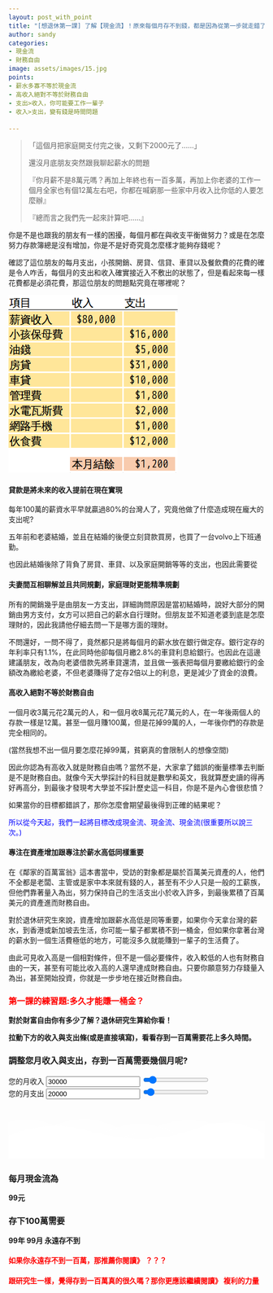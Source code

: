 ```yaml
---
layout: post_with_point
title: "[想退休第一課] 了解【現金流】！原來每個月存不到錢，都是因為從第一步就走錯了！"
author: sandy
categories:
- 現金流
- 財務自由
image: assets/images/15.jpg
points:
- 薪水多寡不等於現金流
- 高收入絕對不等於財務自由
- 支出>收入，你可能要工作一輩子
- 收入>支出，變有錢是時間問題

---
```

> 「這個月把家庭開支付完之後，又剩下2000元了......」
>
> 還沒月底朋友突然跟我聊起薪水的問題
>
> 『你月薪不是8萬元嗎？再加上年終也有一百多萬，再加上你老婆的工作一個月全家也有個12萬左右吧，你都在喊窮那一些家中月收入比你低的人要怎麼辦』
>
> 『總而言之我們先一起來計算吧......』

你是不是也跟我的朋友有一樣的困擾，每個月都在與收支平衡做努力？或是在怎麼努力存款簿總是沒有增加，你是不是好奇究竟怎麼樣才能夠存錢呢？

確認了這位朋友的每月支出，小孩開銷、房貸、信貸、車貸以及餐飲費的花費的確是令人咋舌，每個月的支出和收入確實接近入不敷出的狀態了，但是看起來每一樣花費都是必須花費，那這位朋友的問題點究竟在哪裡呢？

![](/uploads/第一課.PNG)

#### 貸款是將未來的收入提前在現在實現

每年100萬的薪資水平早就贏過80%的台灣人了，究竟他做了什麼造成現在龐大的支出呢?

五年前和老婆結婚，並且在結婚的後便立刻貸款買房，也買了一台volvo上下班通勤。

也因此結婚後除了背負了房貸、車貸、以及家庭開銷等等的支出，也因此需要從

#### 夫妻間互相聊解並且共同規劃，家庭理財更能精準規劃

所有的開銷幾乎是由朋友一方支出，詳細詢問原因是當初結婚時，說好大部分的開銷由男方支付，女方可以把自己的薪水自行理財。但朋友並不知道老婆到底是怎麼理財的，因此我請他仔細去問一下是哪方面的理財。

不問還好，一問不得了，竟然都只是將每個月的薪水放在銀行做定存。銀行定存的年利率只有1.1%，在此同時他卻每個月繳2.8%的車貸利息給銀行。也因此在這邊建議朋友，改為向老婆借款先將車貸還清，並且做一張表把每個月要繳給銀行的金額改為繳給老婆，不但老婆賺得了定存2倍以上的利息，更是減少了資金的浪費。

#### 高收入絕對不等於財務自由

一個月收3萬元花2萬元的人，和一個月收8萬元花7萬元的人，在一年後兩個人的存款一樣是12萬。甚至一個月賺100萬，但是花掉99萬的人，一年後你們的存款是完全相同的。

(當然我想不出一個月要怎麼花掉99萬，貧窮真的會限制人的想像空間)

因此你認為有高收入就是財務自由嗎？當然不是，大家拿了錯誤的衡量標準去判斷是不是財務自由。就像今天大學採計的科目就是數學和英文，我就算歷史讀的得再好再高分，到最後才發現考大學並不採計歷史這一科目，你是不是內心會很悲憤？

如果當你的目標都錯誤了，那你怎麼會期望最後得到正確的結果呢？

<font color="blue">所以從今天起，我們一起將目標改成現金流、現金流、現金流(很重要所以說三次。)</font>

#### 專注在資產增加跟專注於薪水高低同樣重要

在《鄰家的百萬富翁》這本書當中，受訪的對象都是屬於百萬美元資產的人，他們不全都是老闆、主管或是家中本來就有錢的人，甚至有不少人只是一般的工薪族，但他們靠著量入為出，努力保持自己的生活支出小於收入許多，到最後累積了百萬美元的資產進而財務自由。

對於退休研究生來說，資產增加跟薪水高低是同等重要，如果你今天拿台灣的薪水，到香港或新加坡去生活，你可能一輩子都累積不到一桶金，但如果你拿著台灣的薪水到一個生活費極低的地方，可能沒多久就能賺到一輩子的生活費了。

由此可見收入高是一個相對條件，但不是一個必要條件，收入較低的人也有財務自由的一天，甚至有可能比收入高的人還早達成財務自由。只要你願意努力存錢量入為出，甚至開始投資，你就是一步步地在接近財務自由。

### <font color="red">第一課的練習題:多久才能賺一桶金？</font>

**對於財富自由你有多少了解？退休研究生算給你看！**

**拉動下方的收入與支出條(或是直接填寫)，看看存到一百萬需要花上多久時間。**
<div class="card g-brd-teal rounded-0 mt-2">
<h3 class="card-header h5 text-white g-bg-teal g-brd-transparent rounded-0">
調整您月收入與支出，存到一百萬需要幾個月呢?
</h3>
<div class="row card-block">
<div class="col-sm-6">
<div class="form-group">
<label for="myinput">您的月收入</label>
<input type="text" id="income" class="form-control currency" placeholder="Years left to work" value="30000" min="0" max="300000" oninput="income_slider.value=income.value">
<input type="range" id="income_slider" class="form-control-range" value="30000" min="0" max="300000" oninput="income.value=income_slider.value">
<small></small>
</div>
</div>
<div class="col-sm-6">
<div class="form-group">
<label for="myinput">您的月支出</label>
<input type="text" id="expense" class="form-control currency" placeholder="Years left to work" value="20000" min="0" max="300000" oninput="expense_slider.value=expense.value">
<input type="range" id="expense_slider" class="form-control-range" value="20000" min="0" max="300000" oninput="expense.value=expense_slider.value">
<small></small>
</div>
</div>
</div>
<div class="row card-block">
<div class="col-md-8" id="chartHere">
<canvas id="myChart"></canvas>
</div>
<div class="col-md-4">
<!-- Article -->
<div class="u-shadow-v21 u-shadow-v21--hover g-bg-white text-center g-overflow-hidden g-rounded-4 g-pos-rel g-z-index-2 g-cursor-pointer g-transition-0_3">
<div class="g-bg-primary g-pos-rel g-px-20 g-py-70">
<svg class="g-pos-abs g-bottom-0 g-left-0 g-right-0" version="1.1" preserveAspectRatio="none" xmlns="http://www.w3.org/2000/svg" xmlns:xlink="http://www.w3.org/1999/xlink" width="100%" height="70px" viewBox="0 0 300 70">
<path d="M30.913,43.944c0,0,42.911-34.464,87.51-14.191c77.31,35.14,113.304-1.952,146.638-4.729
c48.654-4.056,69.94,16.218,69.94,16.218v54.396H30.913V43.944z" opacity="0.6" fill="#ffffff"></path>
<path d="M-35.667,44.628c0,0,42.91-34.463,87.51-14.191c77.31,35.141,113.304-1.952,146.639-4.729
c48.653-4.055,69.939,16.218,69.939,16.218v54.396H-35.667V44.628z" opacity="0.6" fill="#ffffff"></path>
<path d="M43.415,98.342c0,0,48.283-68.927,109.133-68.927c65.886,0,97.983,67.914,97.983,67.914v3.716
H42.401L43.415,98.342z" opacity="0.7" fill="#ffffff"></path>
<path d="M-34.667,62.998c0,0,56-45.667,120.316-27.839C167.484,57.842,197,41.332,232.286,30.428
c53.07-16.399,104.047,36.903,104.047,36.903l1.333,36.667l-372-2.954L-34.667,62.998z" fill="#ffffff"></path>
</svg>
<h3 class="h6 text-uppercase g-color-white-opacity-0_8 g-letter-spacing-3 g-mb-20">每月現金流為</h3>
<strong class="d-block g-color-white g-font-size-50 g-line-height-0_7 g-mb-20">
<span id="cashflow">99</span><span class="g-font-size-default">元</span>
</strong>
<h3 class="h6 text-uppercase g-color-white-opacity-0_8 g-letter-spacing-3 g-mb-20">存下100萬需要</h3>
<strong class="d-block g-color-white g-font-size-50 g-line-height-0_7 g-mb-20">
<span id="year_block"><span id="years">99</span><span class="g-font-size-default">年</span></span>
<span id="month_block"><span id="months">99</span><span class="g-font-size-default">月</span></span>
<span id="never" class="g-font-size-30 g-color-red">永遠存不到</span>
</strong>
</div>
</div>
<!-- End Article -->
</div>
</div>
</div>

#### <font color="red">如果你永遠存不到一百萬，那推薦你閱讀》 ？？？</font>

#### <font color="red">跟研究生一樣，覺得存到一百萬真的很久嗎？那你更應該繼續閱讀》 複利的力量</font>

<script type="text/javascript">

$(document).ready(function() {

    var ctx = document.getElementById('myChart').getContext('2d');
    window.myChart = new Chart(ctx, {
        type: 'bar',
        data: {
          labels: ["月收入", "月支出"," ", "每月現金流"],
          datasets: [
            {
              label: "新台幣",
              backgroundColor: ["#0d963d", "#f6a41c",null,"#3e95cd"],
              data: [2478,5267,null,-734]
            }
          ]
        },
        options: {
          legend: { display: false },
          title: {
            display: true,
            text: '您的每月現金流'
          },
          scales: {
              yAxes: [{
                  ticks: {
                      beginAtZero: true
                  }
              }]
          }
        }
    });
    
    
    $('[data-toggle="tooltip"]').tooltip();
    //        reloadSaved(); //Reload LocalStorage Form elements - if exsits
    Calculate(); // Recalculate 
    
    // Bind all form-control changes to trigger the Calculate event
    $(".form-control-range").change(function() {
        Calculate(); //Re-Calcualte the Model
    });
    $('.form-control').bind("change", function() {
        Calculate(); //Re-Calcualte the Model
    });
    
    $('.currency').mask("#,##0", { reverse: true });
    
    //console.log(window.myChart);

});

function Calculate() {
var income = accounting.unformat($("#income").val());
var expense = accounting.unformat($("#expense").val());

    var cashflow = income-expense;
    
    $("#cashflow").html(cashflow);
    
    if(cashflow>0){
    
      $("#never").hide();
      
      total_month = Math.ceil(1000000/cashflow);
      years = Math.floor(total_month/12)
      months = total_month%12;
      if(years>0){
          $("#year_block").show();
          $("#years").html(years);
      }else{
          $("#year_block").hide();
          $("#years").html(years);
      }
      if(months>0){
          $("#month_block").show();
          $("#months").html(months);
      }else{
          $("#month_block").hide();
          $("#months").html(months);
      }
    }else{
      $("#year_block").hide();
      $("#month_block").hide();
      $("#never").show();
    }

//    data\['labels'\] = \["月收入","月支出"\];

//    if(window.myChart.datasets.length==0){

//    }else{
//  console.log(window.myChart);
window.myChart.data.datasets.forEach(function(dataset) {
dataset.data = \[income,expense,null,(income-expense)\];
});
window.myChart.update();

}
</script>
